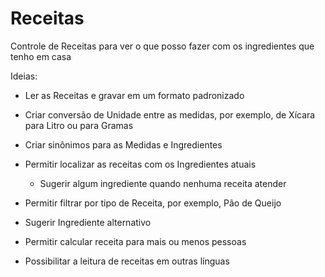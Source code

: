 # Receitas
Controle de Receitas para ver o que posso fazer com os ingredientes que tenho em casa

Ideias:
- Ler as Receitas e gravar em um formato padronizado
- Criar conversão de Unidade entre as medidas, por exemplo, de Xícara para Litro ou para Gramas
- Criar sinônimos para as Medidas e Ingredientes
- Permitir localizar as receitas com os Ingredientes atuais
   - Sugerir algum ingrediente quando nenhuma receita atender
- Permitir filtrar por tipo de Receita, por exemplo, Pão de Queijo

- Sugerir Ingrediente alternativo
- Permitir calcular receita para mais ou menos pessoas

- Possibilitar a leitura de receitas em outras línguas
